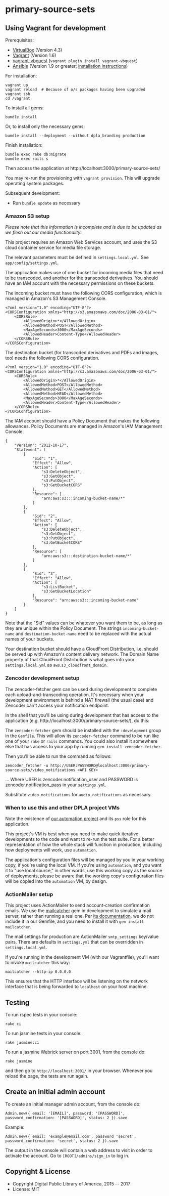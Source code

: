 # primary-source-sets


Using Vagrant for development
-----------------------------

Prerequisites:

* [VirtualBox](https://www.virtualbox.org/) (Version 4.3)
* [Vagrant](http://www.vagrantup.com/) (Version 1.6)
* [vagrant-vbguest](https://github.com/dotless-de/vagrant-vbguest/) (`vagrant
  plugin install vagrant-vbguest`)
* [Ansible](http://www.ansible.com/) (Version 1.9 or greater;
  [installation instructions](http://docs.ansible.com/intro_installation.html))

For installation:

    vagrant up
    vagrant reload  # Because of o/s packages having been upgraded
    vagrant ssh
    cd /vagrant

To install all gems:

    bundle install

Or, to install only the necessary gems:

    bundle install --deployment --without dpla_branding production

Finish installation:

    bundle exec rake db:migrate
    bundle exec rails s

Then access the application at http://localhost:3000/primary-source-sets/

You may re-run the provisioning with `vagrant provision`.  This will upgrade
operating system packages.

Subsequent development:
* Run `bundle update` as necessary

### Amazon S3 setup

_Please note that this information is incomplete and is due to be updated as
we flesh out our media functionality:_

This project requires an Amazon Web Services account, and uses the S3 cloud
container service for media file storage.

The relevant parameters must be defined in `settings.local.yml`.  See
`app/config/settings.yml`.

The application makes use of one bucket for incoming media files that need to be
transcoded, and another for the transcoded derivatives.  You should have an IAM
account with the necessary permissions on these buckets.

The incoming bucket must have the following CORS configuration, which is managed
in Amazon's S3 Management Console.

```
<?xml version="1.0" encoding="UTF-8"?>
<CORSConfiguration xmlns="http://s3.amazonaws.com/doc/2006-03-01/">
    <CORSRule>
        <AllowedOrigin>*</AllowedOrigin>
        <AllowedMethod>POST</AllowedMethod>
        <MaxAgeSeconds>3000</MaxAgeSeconds>
        <AllowedHeader>Content-Type</AllowedHeader>
    </CORSRule>
</CORSConfiguration>
```

The destination bucket (for transcoded derivatives and PDFs and images, too)
needs the following CORS configuration.

```
<?xml version="1.0" encoding="UTF-8"?>
<CORSConfiguration xmlns="http://s3.amazonaws.com/doc/2006-03-01/">
    <CORSRule>
        <AllowedOrigin>*</AllowedOrigin>
        <AllowedMethod>POST</AllowedMethod>
        <AllowedMethod>GET</AllowedMethod>
        <AllowedMethod>HEAD</AllowedMethod>
        <MaxAgeSeconds>3000</MaxAgeSeconds>
        <AllowedHeader>Content-Type</AllowedHeader>
    </CORSRule>
</CORSConfiguration>
```

The IAM account should have a Policy Document that makes the following
allowances.  Policy Documents are managed in Amazon's IAM Management Console.

```
{
    "Version": "2012-10-17",
    "Statement": [
        {
            "Sid": "1",
            "Effect": "Allow",
            "Action": [
                "s3:DeleteObject",
                "s3:GetObject",
                "s3:PutObject",
                "s3:GetBucketCORS"
            ],
            "Resource": [
                "arn:aws:s3:::incoming-bucket-name/*"
            ]
        },
        {
            "Sid": "2",
            "Effect": "Allow",
            "Action": [
                "s3:DeleteObject",
                "s3:GetObject",
                "s3:PutObject",
                "s3:GetBucketCORS"
            ],
            "Resource": [
                "arn:aws:s3:::destination-bucket-name/*"
            ]
        },
        {
            "Sid": "3",
            "Effect": "Allow",
            "Action": [
                "s3:ListBucket",
                "s3:GetBucketLocation"
            ],
            "Resource": "arn:aws:s3:::incoming-bucket-name"
        }
    ]
}
```

Note that the "Sid" values can be whatever you want them to be, as long as they
are unique within the Policy Document.  The strings `incoming-bucket-name` and
`destination-bucket-name` need to be replaced with the actual names of your
buckets.

Your destination bucket should have a CloudFront Distribution, i.e. should be
served up with Amazon's content delivery network. The Domain Name property of
that CloudFront Distribution is what goes into your `settings.local.yml` as
`aws`.`s3_cloudfront_domain`.

### Zencoder development setup

The zencoder-fetcher gem can be used during development to complete each
upload-and-transcoding operation.  It's necessary when your development
environment is behind a NAT firewall (the usual case) and Zencoder can't access
your notification endpoint.

In the shell that you'll be using during development that has access to the
application (e.g. http://localhost:3000/primary-source-sets/), do this:

The `zencoder-fetcher` gem should be installed with the `:development` group in
the `Gemfile`.  This will allow its `zencoder-fetcher` command to be run like
one of your `rake` or `rails` commands.  You could also install it somewhere
else that has access to your app by running `gem install zencoder-fetcher`.

Then you'll be able to run the command as follows:

```
zencoder_fetcher -u http://USER:PASSWORD@localhost:3000/primary-source-sets/video_notifications <API KEY>
```

... Where USER is zencoder.notification_user and PASSWORD is
zencoder.notification_pass in your `settings.yml`.

Substitute `video_notifications` for `audio_notifications` as necessary.

### When to use this and other DPLA project VMs

Note the existence of
[our automation project](https://github.com/dpla/automation) and its `pss` role
for this application.

This project's VM is best when you need to make quick iterative developments to
the code and want to re-run the test suite.  For a better representation of how
the whole stack will function in production, including how deployments will
work, use `automation`.

The application's configuration files will be managed by you in your working
copy, if you're using the local VM.  If you're using `automation`, and you want
it to "use local source," in other words, use this working copy as the source of
deployments, please be aware that the working copy's configuration files will be
copied into the `automation` VM, by design.

### ActionMailer setup

This project uses ActionMailer to send account-creation confirmation emails. We
use the [mailcatcher](http://mailcatcher.me/) gem in development to simulate a
mail server, rather than running a real one. Per [its
documentation](http://mailcatcher.me/), we do not include it in our Gemfile, and
you need to install it with `gem install mailcatcher`.

The mail settings for production are ActionMailer `smtp_settings` key/value
pairs.  There are defaults in `settings.yml` that can be overridden in
`settings.local.yml`.

If you're running in the development VM (with our Vagrantfile), you'll want to
invoke `mailcatcher` this way:
```
mailcatcher --http-ip 0.0.0.0
```
This ensures that the HTTP interface will be listening on the network interface
that is being forwarded to `localhost` on your host machine.

Testing
-------

To run rspec tests in your console:

    rake ci

To run jasmine tests in your console:

    rake jasmine:ci

To run a jasmine Webrick server on port 3001, from the console do:

    rake jasmine

and then go to `http://localhost:3001/` in your browser.  Whenever you reload the page, the tests are run again.


Create an initial admin account
-----------

To create an initial manager admin account, from the console do:

    Admin.new({ email: '[EMAIL]', password: '[PASSWORD]', password_confirmation: '[PASSWORD]', status: 2 }).save

Example:

    Admin.new({ email: 'example@email.com', password 'secret', password_confirmation: 'secret', status: 2 }).save

The output in the console will contain a web address to visit in order to activate the account.  Go to `[ROOT]/admins/sign_in` to log in.


Copyright & License
-------------------

* Copyright Digital Public Library of America, 2015 -- 2017
* License: MIT
